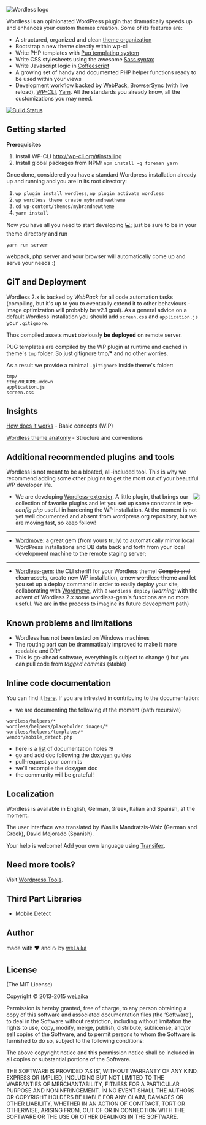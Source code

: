 ![Wordless logo](http://welaika.github.com/wordless/assets/images/wordless_new.png)

Wordless is an opinionated WordPress plugin that dramatically speeds up and enhances your custom themes creation. Some of its features are:

* A structured, organized and clean [theme organization](https://github.com/welaika/wordless/tree/master/wordless/theme_builder/vanilla_theme)
* Bootstrap a new theme directly within wp-cli
* Write PHP templates with [Pug templating system](https://github.com/pug-php/pug)
* Write CSS stylesheets using the awesome [Sass syntax](http://sass-lang.com)
* Write Javascript logic in [Coffeescript](http://jashkenas.github.com/coffee-script/)
* A growing set of handy and documented PHP helper functions ready to be used within your views
* Development workflow backed by [WebPack](https://github.com/webpack/webpack), [BrowserSync](https://www.browsersync.io/) (with live reload), [WP-CLI](http://wp-cli.org/), [Yarn](https://yarnpkg.com/en/). All the standards you already know, all the customizations you may need.

[![Build Status](https://secure.travis-ci.org/welaika/wordless.png)](http://travis-ci.org/welaika/wordless)

## Getting started

**Prerequisites**

1. Install WP-CLI http://wp-cli.org/#installing
2. Install global packages from NPM: `npm install -g foreman yarn`



Once done, considered you have a standard Wordpress installation already up and running and you are in its root directory:

1. `wp plugin install wordless`, `wp plugin activate wordless`
2. `wp wordless theme create mybrandnewtheme`
3. `cd wp-content/themes/mybrandnewtheme`
4. `yarn install`

Now you have all you need to start developing 💻; just be sure to be in your theme directory and run

`yarn run server`

webpack, php server and your browser will automatically come up and serve your needs :)

## GiT and Deployment

Wordless 2.x is backed by *WebPack* for all code automation tasks (compiling, but it's up to you to eventually extend it to other behaviours - image optimization will probably be v2.1 goal). As a general advice on a default Wordless installation you should add `screen.css` and `application.js` your `.gitignore`.

Thos compiled assets **must** obviously **be deployed** on remote server.

PUG templates are compiled by the WP plugin at runtime and cached in theme's `tmp` folder. So just gitignore tmp/* and no other worries.

As a result we provide a minimal `.gitignore` inside theme's folder:

```git
tmp/
!tmp/README.mdown
application.js
screen.css
```

## Insights

[How does it works]() - Basic concepts (WIP)

[Wordless theme anatomy](https://github.com/welaika/wordless/wiki/Wordless-theme-anatomy) - Structure and conventions

## Additional recommended plugins and tools

Wordless is not meant to be a bloated, all-included tool. This is why we recommend adding some other plugins to get the most out of your beautiful WP developer life.

<img src="http://welaika.github.com/wordless-extender/assets/images/wordless-extender.png" align="right" style="max-width: 100%" />

* We are developing [Wordless-extender](https://github.com/welaika/wordless-extender). A little plugin, that brings our collection of favorite plugins and let you set up some constants in _wp-config.php_ useful in hardening the WP installation. At the moment is not yet well documented and absent from wordpress.org repository, but we are moving fast, so keep follow!
_______________

* [Wordmove](https://github.com/welaika/wordmove): a great gem (from yours truly) to automatically mirror local WordPress installations and DB data back and forth from your local development machine to the remote staging server;
_______________

* [Wordless-gem](https://github.com/welaika/wordless_gem): the CLI sheriff for your Wordless theme! ~~Compile and clean assets~~, create new WP installation, ~~a new wordless theme~~ and let you set up a deploy command in order to easily deploy your site, collaborating with [Wordmove](https://github.com/welaika/wordmove), with a `wordless deploy` (*warning:* with the advent of Wordless 2.x some wordless-gem's functions are no more useful. We are in the process to imagine its future deveopment path)

## Known problems and limitations
* Wordless has not been tested on Windows machines
* The routing part can be drammaticaly improved to make it more readable and DRY
* This is go-ahead software, everything is subject to change :) but you can pull code from *tagged commits* (stable)

## Inline code documentation

You can find it [here](http://welaika.github.io/wordless/docs.html). If you are intrested in contribuing to the documentation:

* we are documenting the following at the moment (path recursive)

```
wordless/helpers/*
wordless/helpers/placeholder_images/*
wordless/helpers/templates/*
vendor/mobile_detect.php
```

* here is a [list](http://welaika.github.io/wordless/docs/0.3/dd/da0/todo.html) of documentation holes :9
* go and add doc following the [doxygen](http://www.stack.nl/~dimitri/doxygen/) guides
* pull-request your commits
* we'll recompile the doxygen doc
* the community will be grateful!

## Localization

Wordless is available in English, German, Greek, Italian and Spanish, at the moment.

The user interface was translated by Wasilis Mandratzis-Walz (German and Greek), David Mejorado (Spanish).

Your help is welcome! Add your own language using [Transifex](https://www.transifex.com/projects/p/wordless/).

## Need more tools?
Visit [Wordpress Tools](http://wptools.it).

## Third Part Libraries

* [Mobile Detect](http://mobiledetect.net)

## Author

made with ❤️ and ☕️ by [weLaika](http://dev.welaika.com)

## License

(The MIT License)

Copyright © 2013-2015 [weLaika](http://dev.welaika.com)

Permission is hereby granted, free of charge, to any person obtaining a copy of this software and associated documentation files (the ‘Software’), to deal in the Software without restriction, including without limitation the rights to use, copy, modify, merge, publish, distribute, sublicense, and/or sell copies of the Software, and to permit persons to whom the Software is furnished to do so, subject to the following conditions:

The above copyright notice and this permission notice shall be included in all copies or substantial portions of the Software.

THE SOFTWARE IS PROVIDED ‘AS IS’, WITHOUT WARRANTY OF ANY KIND, EXPRESS OR IMPLIED, INCLUDING BUT NOT LIMITED TO THE WARRANTIES OF MERCHANTABILITY, FITNESS FOR A PARTICULAR PURPOSE AND NONINFRINGEMENT. IN NO EVENT SHALL THE AUTHORS OR COPYRIGHT HOLDERS BE LIABLE FOR ANY CLAIM, DAMAGES OR OTHER LIABILITY, WHETHER IN AN ACTION OF CONTRACT, TORT OR OTHERWISE, ARISING FROM, OUT OF OR IN CONNECTION WITH THE SOFTWARE OR THE USE OR OTHER DEALINGS IN THE SOFTWARE.
